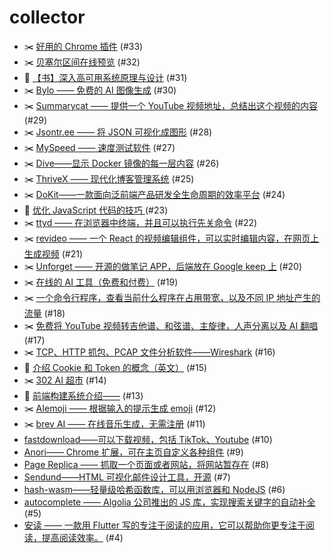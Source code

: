 # collector
- ✂️ [好用的 Chrome 插件](https://github.com/dengaye/collector/issues/33) (#33)
- ✂️ [贝塞尔区间在线预览](https://github.com/dengaye/collector/issues/32) (#32)
- 🎃 [【书】深入高可用系统原理与设计](https://github.com/dengaye/collector/issues/31) (#31)
- ✂️ [Bylo —— 免费的 AI 图像生成](https://github.com/dengaye/collector/issues/30) (#30)
- ✂️ [Summarycat —— 提供一个 YouTube 视频地址，总结出这个视频的内容](https://github.com/dengaye/collector/issues/29) (#29)
- ✂️ [Jsontr.ee —— 将 JSON 可视化成图形](https://github.com/dengaye/collector/issues/28) (#28)
- ✂️ [MySpeed —— 速度测试软件](https://github.com/dengaye/collector/issues/27) (#27)
- ✂️ [Dive——显示 Docker 镜像的每一层内容](https://github.com/dengaye/collector/issues/26) (#26)
- ✂️ [ThriveX —— 现代化博客管理系统](https://github.com/dengaye/collector/issues/25) (#25)
- ✂️ [DoKit——一款面向泛前端产品研发全生命周期的效率平台](https://github.com/dengaye/collector/issues/24) (#24)
- 🎅 [优化 JavaScript 代码的技巧 ](https://github.com/dengaye/collector/issues/23) (#23)
- ✂️ [ttyd —— 在浏览器中终端，并且可以执行先关命令](https://github.com/dengaye/collector/issues/22) (#22)
- ✂️ [revideo —— 一个 React 的视频编辑组件，可以实时编辑内容，在网页上生成视频](https://github.com/dengaye/collector/issues/21) (#21)
- ✂️ [Unforget —— 开源的做笔记 APP，后端放在 Google keep 上](https://github.com/dengaye/collector/issues/20) (#20)
- ✂️ [在线的 AI 工具（免费和付费）](https://github.com/dengaye/collector/issues/19) (#19)
- ✂️ [一个命令行程序，查看当前什么程序在占用带宽，以及不同 IP 地址产生的流量](https://github.com/dengaye/collector/issues/18) (#18)
- ✂️ [免费将 YouTube 视频转吉他谱、和弦谱、主旋律，人声分离以及 AI 翻唱](https://github.com/dengaye/collector/issues/17) (#17)
- ✂️ [TCP、HTTP 抓包、PCAP 文件分析软件——Wireshark](https://github.com/dengaye/collector/issues/16) (#16)
- 🌱 [介绍 Cookie 和 Token 的概念（英文）](https://github.com/dengaye/collector/issues/15) (#15)
- ✂️ [302 AI 超市](https://github.com/dengaye/collector/issues/14) (#14)
- 🌱 [前端构建系统介绍——](https://github.com/dengaye/collector/issues/13) (#13)
- ✂️ [AIemoji —— 根据输入的提示生成 emoji](https://github.com/dengaye/collector/issues/12) (#12)
- ✂️ [brev AI —— 在线音乐生成，无需注册](https://github.com/dengaye/collector/issues/11) (#11)
-  [fastdownload——可以下载视频，包括 TikTok、Youtube](https://github.com/dengaye/collector/issues/10) (#10)
-  [Anori—— Chrome 扩展，可在主页自定义各种组件](https://github.com/dengaye/collector/issues/9) (#9)
-  [Page Replica —— 抓取一个页面或者网站，将网站暂存在](https://github.com/dengaye/collector/issues/8) (#8)
-  [Sendund——HTML 可视化邮件设计工具，开源](https://github.com/dengaye/collector/issues/7) (#7)
-  [hash-wasm——轻量级哈希函数库，可以用浏览器和 NodeJS](https://github.com/dengaye/collector/issues/6) (#6)
-  [autocomplete —— Algolia 公司推出的 JS 库，实现搜索关键字的自动补全](https://github.com/dengaye/collector/issues/5) (#5)
-  [安读 —— 一款用  Flutter 写的专注于阅读的应用，它可以帮助你更专注于阅读，提高阅读效率。](https://github.com/dengaye/collector/issues/4) (#4)
